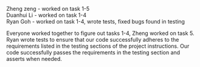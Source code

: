 Zheng zeng - worked on task 1-5\
Duanhui Li - worked on task 1-4\
Ryan Goh - worked on task 1-4, wrote tests, fixed bugs found in testing

Everyone worked together to figure out tasks 1-4, Zheng worked on task 5. 
Ryan wrote tests to ensure that our code successfully adheres to the requirements listed in the testing sections of the project instructions. Our code successfully passes the requirements in the testing section and asserts when needed.
